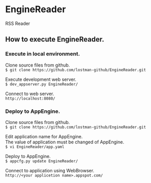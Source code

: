 EngineReader
============

RSS Reader

How to execute EngineReader.
------------

### Execute in local environment.

Clone source files from github.  
`$ git clone https://github.com/lostman-github/EngineReader.git`

Execute development web server.  
`$ dev_appserver.py EngineReader/`

Connect to web server.  
`http://localhost:8080/`

### Deploy to AppEngine.

Clone source files from github.  
`$ git clone https://github.com/lostman-github/EngineReader.git`

Edit application name for AppEngine.  
The value of application must be changed of AppEngine.  
`$ vi EngineReader/app.yaml`

Deploy to AppEngine.  
`$ appcfg.py update EngineReader/`

Connect to application using WebBrowser.  
`http://<your applicetion name>.appspot.com/`
